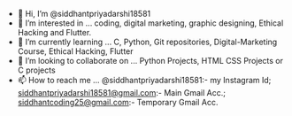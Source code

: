 - 👋 Hi, I’m @siddhantpriyadarshi18581
- 👀 I’m interested in ... coding, digital marketing, graphic designing, Ethical Hacking and Flutter.
- 🌱 I’m currently learning ... C, Python, Git repositories, Digital-Marketing Course, Ethical Hacking, Flutter
- 💞️ I’m looking to collaborate on ... Python Projects, HTML CSS Projects or C projects
- 📫 How to reach me ... @siddhantpriyadarshi18581:- my Instagram Id; siddhantpriyadarshi18581@gmail.com:- Main Gmail Acc.; siddhantcoding25@gmail.com:- Temporary Gmail Acc.

<!---
siddhantpriyadarshi18581/siddhantpriyadarshi18581 is a ✨ special ✨ repository because its `README.md` (this file) appears on your GitHub profile.
You can click the Preview link to take a look at your changes.
--->
